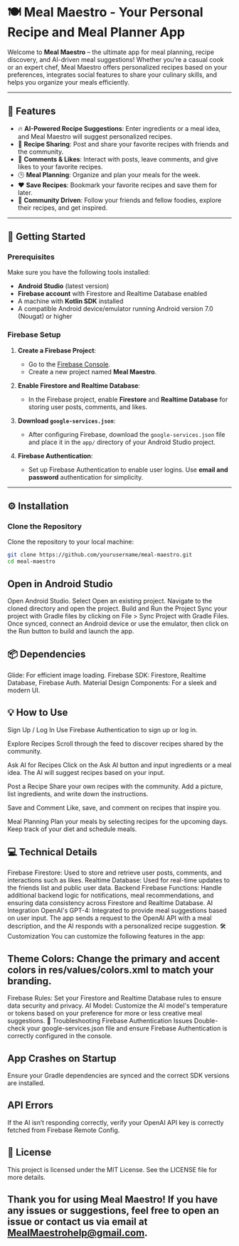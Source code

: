 # 🍽️ Meal Maestro - Your Personal Recipe and Meal Planner App

Welcome to **Meal Maestro** – the ultimate app for meal planning, recipe discovery, and AI-driven meal suggestions! Whether you’re a casual cook or an expert chef, Meal Maestro offers personalized recipes based on your preferences, integrates social features to share your culinary skills, and helps you organize your meals efficiently.

---

## 🌟 Features

- 🔥 **AI-Powered Recipe Suggestions**: Enter ingredients or a meal idea, and Meal Maestro will suggest personalized recipes.
- 📸 **Recipe Sharing**: Post and share your favorite recipes with friends and the community.
- 💬 **Comments & Likes**: Interact with posts, leave comments, and give likes to your favorite recipes.
- 🕒 **Meal Planning**: Organize and plan your meals for the week.
- ❤️ **Save Recipes**: Bookmark your favorite recipes and save them for later.
- 🍲 **Community Driven**: Follow your friends and fellow foodies, explore their recipes, and get inspired.

---

## 🚀 Getting Started

### Prerequisites
Make sure you have the following tools installed:

- **Android Studio** (latest version)
- **Firebase account** with Firestore and Realtime Database enabled
- A machine with **Kotlin SDK** installed
- A compatible Android device/emulator running Android version 7.0 (Nougat) or higher

### Firebase Setup

1. **Create a Firebase Project**:
   - Go to the [Firebase Console](https://console.firebase.google.com/).
   - Create a new project named **Meal Maestro**.

2. **Enable Firestore and Realtime Database**:
   - In the Firebase project, enable **Firestore** and **Realtime Database** for storing user posts, comments, and likes.

3. **Download `google-services.json`**:
   - After configuring Firebase, download the `google-services.json` file and place it in the `app/` directory of your Android Studio project.

4. **Firebase Authentication**:
   - Set up Firebase Authentication to enable user logins. Use **email and password** authentication for simplicity.

---

## ⚙️ Installation

### Clone the Repository
Clone the repository to your local machine:

```bash
git clone https://github.com/yourusername/meal-maestro.git
cd meal-maestro
```


## Open in Android Studio
Open Android Studio.
Select Open an existing project.
Navigate to the cloned directory and open the project.
Build and Run the Project
Sync your project with Gradle files by clicking on File > Sync Project with Gradle Files.
Once synced, connect an Android device or use the emulator, then click on the Run button to build and launch the app.

## 📦 Dependencies
Glide: For efficient image loading.
Firebase SDK: Firestore, Realtime Database, Firebase Auth.
Material Design Components: For a sleek and modern UI.

## 💡 How to Use
Sign Up / Log In
Use Firebase Authentication to sign up or log in.

Explore Recipes
Scroll through the feed to discover recipes shared by the community.

Ask AI for Recipes
Click on the Ask AI button and input ingredients or a meal idea. The AI will suggest recipes based on your input.

Post a Recipe
Share your own recipes with the community. Add a picture, list ingredients, and write down the instructions.

Save and Comment
Like, save, and comment on recipes that inspire you.

Meal Planning
Plan your meals by selecting recipes for the upcoming days. Keep track of your diet and schedule meals.

## 💻 Technical Details
Firebase
Firestore: Used to store and retrieve user posts, comments, and interactions such as likes.
Realtime Database: Used for real-time updates to the friends list and public user data.
Backend
Firebase Functions: Handle additional backend logic for notifications, meal recommendations, and ensuring data consistency across Firestore and Realtime Database.
AI Integration
OpenAI's GPT-4: Integrated to provide meal suggestions based on user input. The app sends a request to the OpenAI API with a meal description, and the AI responds with a personalized recipe suggestion.
🛠️ Customization
You can customize the following features in the app:

## Theme Colors: Change the primary and accent colors in res/values/colors.xml to match your branding.
Firebase Rules: Set your Firestore and Realtime Database rules to ensure data security and privacy.
AI Model: Customize the AI model's temperature or tokens based on your preference for more or less creative meal suggestions.
🔧 Troubleshooting
Firebase Authentication Issues
Double-check your google-services.json file and ensure Firebase Authentication is correctly configured in the console.

## App Crashes on Startup
Ensure your Gradle dependencies are synced and the correct SDK versions are installed.

## API Errors
If the AI isn’t responding correctly, verify your OpenAI API key is correctly fetched from Firebase Remote Config.

## 📄 License
This project is licensed under the MIT License. See the LICENSE file for more details.

## Thank you for using Meal Maestro! If you have any issues or suggestions, feel free to open an issue or contact us via email at MealMaestrohelp@gmail.com.

